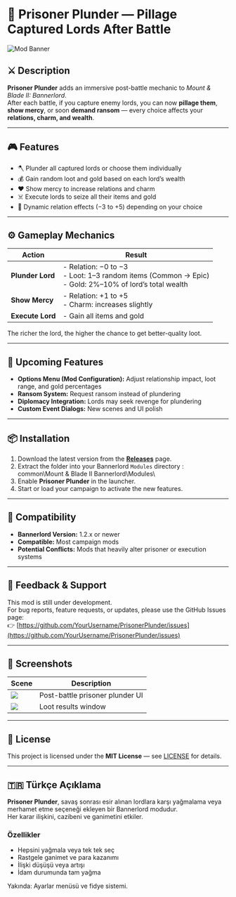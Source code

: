 # 🏰 Prisoner Plunder — Pillage Captured Lords After Battle

![Mod Banner](Media/bannerlord_screenshot_1.jpg)

## ⚔️ Description
**Prisoner Plunder** adds an immersive post-battle mechanic to *Mount & Blade II: Bannerlord*.  
After each battle, if you capture enemy lords, you can now **pillage them**, **show mercy**, or soon **demand ransom** — every choice affects your **relations, charm, and wealth**.

---

## 🎮 Features
- 🪓 Plunder all captured lords or choose them individually  
- 💰 Gain random loot and gold based on each lord’s wealth  
- ❤️ Show mercy to increase relations and charm  
- ☠️ Execute lords to seize all their items and gold  
- 🎲 Dynamic relation effects (−3 to +5) depending on your choice  

---

## ⚙️ Gameplay Mechanics

| Action | Result |
|--------|--------|
| **Plunder Lord** | - Relation: −0 to −3 <br> - Loot: 1–3 random items (Common → Epic) <br> - Gold: 2%–10% of lord’s total wealth |
| **Show Mercy** | - Relation: +1 to +5 <br> - Charm: increases slightly |
| **Execute Lord** | - Gain all items and gold |

The richer the lord, the higher the chance to get better-quality loot.

---

## 🚧 Upcoming Features
- **Options Menu (Mod Configuration):** Adjust relationship impact, loot range, and gold percentages  
- **Ransom System:** Request ransom instead of plundering  
- **Diplomacy Integration:** Lords may seek revenge for plundering  
- **Custom Event Dialogs:** New scenes and UI polish

---

## 📦 Installation
1. Download the latest version from the **[Releases](https://github.com/YourUsername/PrisonerPlunder/releases)** page.  
2. Extract the folder into your Bannerlord `Modules` directory : common\Mount & Blade II Bannerlord\Modules\
3. Enable **Prisoner Plunder** in the launcher.  
4. Start or load your campaign to activate the new features.

---

## 🧠 Compatibility
- **Bannerlord Version:** 1.2.x or newer  
- **Compatible:** Most campaign mods  
- **Potential Conflicts:** Mods that heavily alter prisoner or execution systems  

---

## 💬 Feedback & Support
This mod is still under development.  
For bug reports, feature requests, or updates, please use the GitHub Issues page:  
👉 [https://github.com/YourUsername/PrisonerPlunder/issues](https://github.com/YourUsername/PrisonerPlunder/issues)

---

## 📸 Screenshots
| Scene | Description |
|--------|-------------|
| ![](Media/bannerlord_screenshot_1.jpg) | Post-battle prisoner plunder UI |
| ![](Media/bannerlord_screenshot_2.jpg) | Loot results window |

---

## 📜 License
This project is licensed under the **MIT License** — see [LICENSE](LICENSE) for details.

---

## 🇹🇷 Türkçe Açıklama
**Prisoner Plunder**, savaş sonrası esir alınan lordlara karşı yağmalama veya merhamet etme seçeneği ekleyen bir Bannerlord modudur.  
Her karar ilişkini, cazibeni ve ganimetini etkiler.

### Özellikler
- Hepsini yağmala veya tek tek seç  
- Rastgele ganimet ve para kazanımı  
- İlişki düşüşü veya artışı  
- İdam durumunda tam yağma  

Yakında: Ayarlar menüsü ve fidye sistemi.
